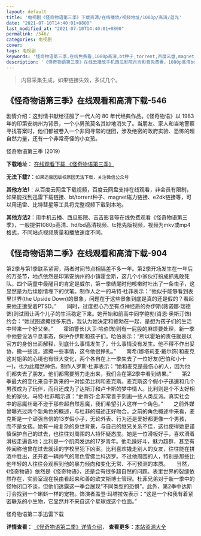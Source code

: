 ```yaml
---
layout: default
title: '电视剧《怪奇物语第三季》下载资源/在线播放/视频地址/1080p/高清/蓝光'
date: "2021-07-10T14:40:01+0800"
last_modified_at: "2021-07-10T14:40:01+0800"
permalink: /546/
categories: 电视剧
cover:
tags: 电视剧
keywords: '怪奇物语第三季,在线免费看,1080p高清,bt种子,torrent,百度云盘,magnet,磁力链,迅雷下载资源'
description: '《怪奇物语第三季》在线云播放手机西瓜影院吉吉影音免费看，1080p高清bd/hd未删减完整版和tc抢先枪版，mkv/mp4格式，附带bt/torrent种子、magnet/磁力链、百度云盘、网盘资源迅雷下载链接'
---
```


>内容采集生成，如果链接失效，多试几个。


## 《怪奇物语第三季》在线观看和高清下载-546

剧情介绍：这封情书献给征服了一代人的 80 年代经典作品。《怪奇物语》以 1983 年的印第安纳州为背景，一个小男孩莫名其妙地消失了。当朋友、家人和当地警察寻找答案时，他们都被卷入一个非同寻常的谜团，涉及绝密的政府实验、恐怖的超自然力量，还有一个非常奇怪的小女孩。


怪奇物语第三季 (2019)

**下载地址**： [在线观看下载 《怪奇物语第三季》](https://www.btbtdy.me/btdy/dy16463.html) 


**无法下载?**：`如果迅雷因版权原因无法下载，关注微信公众号 `

**其他方法1**：从百度云网盘下载视频，百度云网盘支持在线观看，非会员有限制，如果能找到迅雷下载链接、bt/torrent种子、magnet磁力链接、e2dk链接等，可以用迅雷、比特彗星等工具将完整视频下载到本地。

**其他方法2**：用手机云播、西瓜影院、吉吉影音等在线免费观看《怪奇物语第三季》，一般提供1080p高清、hd/bd高清视频、tc抢先版视频，视频为mkv或mp4格式，不同站点视频质量和播放速度不同。


## 《怪奇物语第二季》在线观看和高清下载-904

第2季与第1季联系紧密，两者时间节点相隔差不多一年。第2季开场发生在一年后的万圣节，地点依然是印第安纳州的小镇霍金斯，这几个小家伙打扮成抓鬼敢死队。四个萌童中最醒目的肯定是威尔，第一季结尾时他咳嗽时吐出了一条虫子，这显然是为后续剧情埋下的伏笔。制作人之一的马特·杜菲表示：“他似乎能够看到表里世界(the Upside Down)的景象，问题在于这些景象到底是真的还是假的？看起来他正遭受着PTSD。”　　同时，过度担心乃至有点神经质的乔伊斯(薇诺娜·瑞德饰)则试图让两个儿子的生活稳定下来。她开始和前高中同学鲍勃(肖恩·奥斯汀饰)约会：“她试图遮掩很多东西，我认为她决定和鲍勃在一起，是想为孩子们的生活中带来一个好父亲。”　　霍珀警长(大卫·哈伯饰)则有一屁股的麻烦要处理，新一季中他要设法平息事态，保护乔伊斯和孩子们。哈伯表示：“所以霍珀的责任就是以官方的身份出面解释，到底什么事情发生了，什么事情没有发生。他不得不作出妥协，撒一些谎，遮掩一些事情，这令他很挣扎。”　　南希(娜塔莉亚·戴尔饰)和麦克这对姐弟的心境也有很大变化，两个各自在上一季失去了一位好友(巴伯和小十一)，也为此黯然神伤。制作人罗斯·杜菲表示：“她和麦克是最伤心的人，因为他们都失去了朋友。他们都需要努力走出来，我们会在第2季中看到结果。”　　第2季最大的变化来自于新来的一对姐弟比利和麦克斯。麦克斯这个假小子迅速和几个男孩成为了玩伴，而且还成为了达斯汀和卢卡斯的梦中情人。比利则是个不太好相处的家伙。马特·杜菲暗示道：“史蒂芬·金非常善于刻画一些人类反派。真实社会中的恶魔丝毫不逊于那些超自然恶魔，我们希望引入这样一个角色。”　　之前外媒曾曝光过两个新角色的概述，与杜菲的描述正好吻合。之前的角色概述中来看，麦克斯是一个顽强自信的13岁假小子，无论外表、行为还是爱好都更像一个男孩，而不是女孩。她有一段复杂的身世背景，与自己的继兄关系不佳，这也使得她更谨慎保护自己的过去，也往往对周围的人持怀疑态度。她是一位滑板好手，喜欢滑着滑板走遍各地；比利是一个肌肉发达的17岁青年。他毛躁好斗，魅力超群，甚至有传闻称他曾在过去就读的学校里犯下凶案。比利喜欢撬走别人的女友，往往能在拼酒中胜出，还开着一辆帅气的黑色雪佛兰科迈罗。不过他周围的人，特别是那些比他年轻的人往往会观察到他的暴力倾向和变化无常、不可预测的本质。　　当然，《怪奇物语》依然是《怪奇物语》，还是会有很多超自然的问题。表里世界的裂缝依然存在，实验室现在换由看起来和善的欧文斯博士管理。杜菲兄弟对于新一季中的怪物闭口不谈，但他们透露这一季会展现“不同类型的恐惧”。此外，第2季中达斯汀会找到一个蝌蚪一样的宠物。饰演者盖登·玛塔拉佐表示：“这是一个和我有着紧密联系的小生物，它显然并不来自这个星球或这个位面。”


怪奇物语第二季迅雷下载

**详情查看**： [《怪奇物语第二季》详情介绍](/movie/904/)， **查看更多**：[本站资源大全](/movie/t/all/)

